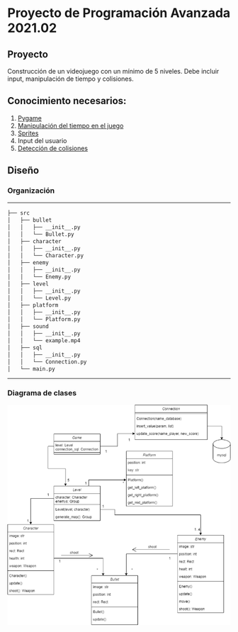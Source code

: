# Proyecto de Programación Avanzada 2021.02

## Proyecto

Construcción de un videojuego con un mínimo de 5 niveles. Debe incluir input, manipulación de tiempo y colisiones.

## Conocimiento necesarios:

1. [Pygame](https://www.pygame.org/news "Pygame")
2. [Manipulación del tiempo en el juego](https://www.pygame.org/docs/ref/time.html "Manipulación del tiempo en el juego")
3. [Sprites](https://www.pygame.org/docs/ref/sprite.html "Sprites")
4. Input del usuario
5. [Detección de colisiones](https://www.pygame.org/docs/ref/sprite.html#pygame.sprite.spritecollideany)

## Diseño
### Organización
------------
    ├── src
    │   ├── bullet
    │   │   ├── __init__.py
	│   │   └── Bullet.py
    │   ├── character
    │   │   ├── __init__.py
	│   │   └── Character.py
    │   ├── enemy
    │   │   ├── __init__.py
	│   │   └── Enemy.py
    │   ├── level
    │   │   ├── __init__.py
	│   │   └── Level.py
    │   ├── platform
    │   │   ├── __init__.py
	│   │   └── Platform.py
    │   ├── sound
    │   │   ├── __init__.py
	│   │   └── example.mp4
    │   ├── sql
    │   │   ├── __init__.py
	│   │   └── Connection.py
    │   └── main.py
--------
### Diagrama de clases
![Diagrama de clases](img/Diagrama_de_clases.png)
